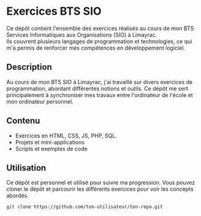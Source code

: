 # Exercices BTS SIO

Ce dépôt contient l'ensemble des exercices réalisés au cours de mon BTS Services Informatiques aux Organisations (SIO) à Limayrac.  
Ils couvrent plusieurs langages de programmation et technologies, ce qui m'a permis de renforcer mes compétences en développement logiciel.

## Description

Au cours de mon BTS SIO à Limayrac, j'ai travaillé sur divers exercices de programmation, abordant différentes notions et outils. Ce dépôt me sert principalement à synchroniser mes travaux entre l'ordinateur de l'école et mon ordinateur personnel.

## Contenu

- Exercices en HTML, CSS, JS, PHP, SQL.  
- Projets et mini-applications
- Scripts et exemples de code

## Utilisation

Ce dépôt est personnel et utilisé pour suivre ma progression. Vous pouvez cloner le dépôt et parcourir les différents exercices pour voir les concepts abordés.

```bash
git clone https://github.com/ton-utilisateur/ton-repo.git
